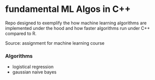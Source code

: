 # fundamental ML Algos in C++

Repo designed to exemplify the how machine learning algorithms are implemented under the hood and how faster algorithms run under C++ compared to R.

Source: assignment for machine learning course

### Algorithms
- logistical regression
- gaussian naive bayes
